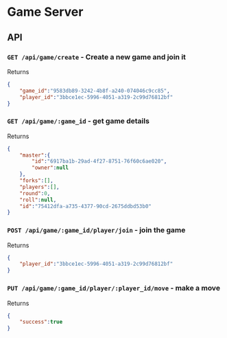 Game Server
===========

API
---
### `GET /api/game/create` - Create a new game and join it
Returns
```json
{
	"game_id":"9583db89-3242-4b8f-a240-074046c9cc85",
	"player_id":"3bbce1ec-5996-4051-a319-2c99d76812bf"
}
```


### `GET /api/game/:game_id` - get game details
Returns
```json
{
	"master":{
		"id":"6917ba1b-29ad-4f27-8751-76f60c6ae020",
		"owner":null
	},
	"forks":[],
	"players":[],
	"round":0,
	"roll":null,
	"id":"75412dfa-a735-4377-90cd-2675ddbd53b0"
}
```

### `POST /api/game/:game_id/player/join` - join the game
Returns
```json
{
	"player_id":"3bbce1ec-5996-4051-a319-2c99d76812bf"
}
```


### `PUT /api/game/:game_id/player/:player_id/move` - make a move
Returns
```json
{
	"success":true
} 
```